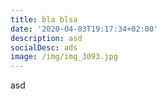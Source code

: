 ```yaml
---
title: bla blsa
date: '2020-04-03T19:17:34+02:00'
description: asd
socialDesc: ads
image: /img/img_3093.jpg
---
```

asd
